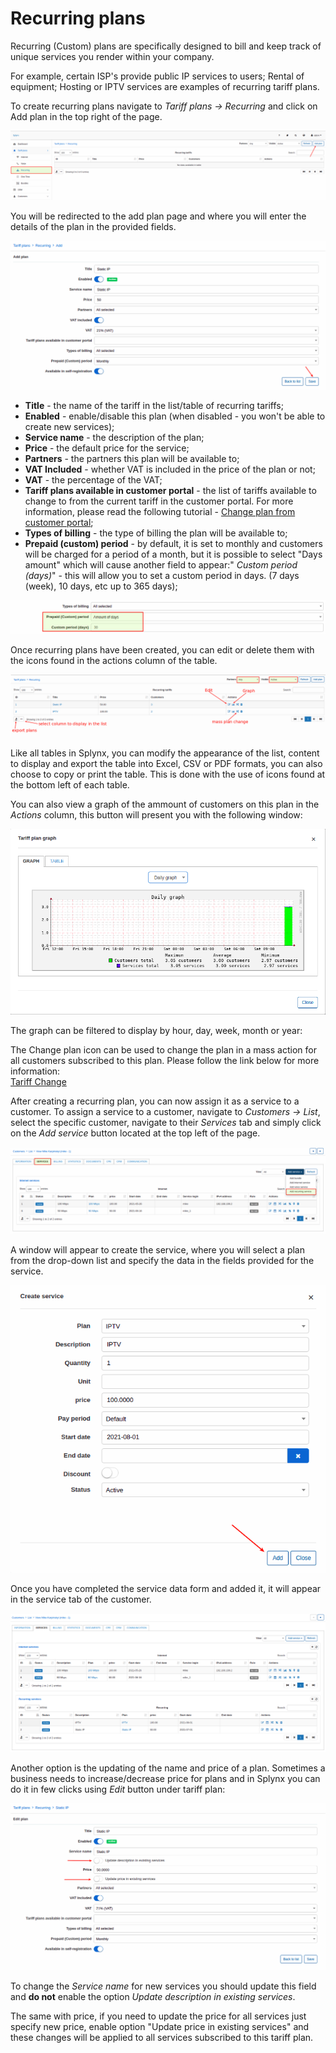 Recurring plans
============

Recurring (Custom) plans are specifically designed to bill and keep track of unique services you render within your company.

For example, certain ISP's provide public IP services to users; Rental of equipment; Hosting or IPTV services are examples of recurring tariff plans.

To create recurring plans navigate to _Tariff plans → Recurring_ and click on Add plan in the top right of the page.

![add_plan](add_plan.png)

You will be redirected to the add plan page and where you will enter the details of the plan in the provided fields.

![create_plan](add_plan_1.png)

* **Title** - the name of the tariff in the list/table of recurring tariffs;
* **Enabled** - enable/disable this plan (when disabled - you won't be able to create new services);
* **Service name** - the description of the plan;
* **Price** - the default price for the service;
* **Partners** - the partners this plan will be available to;
* **VAT Included** - whether VAT is included in the price of the plan or not;
* **VAT** - the percentage of the VAT;
* **Tariff plans available in customer portal** - the list of tariffs available to change to from the current tariff in the customer portal. For more information, please read the following tutorial - [Change plan from customer portal](customer_portal/change_plan_from_customer_portal/change_plan_from_customer_portal.md);
* **Types of billing** - the type of billing the plan will be available to;
* **Prepaid (custom) period** - by default, it is set to monthly and customers will be charged for a period of a month, but it is possible to select "Days amount" which will cause another field to appear:" _Custom period (days)_" - this will allow you to set a custom period in days. (7 days (week), 10 days, etc up to 365 days);

![prepaid_custom.png](days_amount.png)

Once recurring plans have been created, you can edit or delete them with the icons found in the actions column of the table.

![list](table_view.png)

Like all tables in Splynx, you can modify the appearance of the list, content to display and export the table into Excel, CSV or PDF formats, you can also choose to copy or print the table. This is done with the use of icons found at the bottom left of each table.

You can also view a graph of the ammount of customers on this plan in the *Actions* column, this button will present you with the following window:

![graph](graph.png)

The graph can be filtered to display by hour, day, week, month or year:

The Change plan icon can be used to change the plan in a mass action for all customers subscribed to this plan. Please follow the link below for more information:<br>
[Tariff Change](configuring_tariff_plans/tariff_change/tariff_change.md)

After creating a recurring plan, you can now assign it as a service to a customer. To assign a service to a customer, navigate to _Customers → List_, select the specific customer, navigate to their _Services_ tab and simply click on the *Add service* button located at the top left of the page.

![add_service.png](add_service_1.png)

A window will appear to create the service, where you will select a plan from the drop-down list and specify the data in the fields provided for the service.

![add_service_2](add_service_2.png)

Once you have completed the service data form and added it, it will appear in the service tab of the customer.

![static_ip.png](service_list.png)

Another option is the updating of the name and price of a plan. Sometimes a business needs to increase/decrease price for plans and in Splynx you can do it in few clicks using *Edit* button under tariff plan:

![edit_plan](edit_plan.png)

To change the *Service name* for new services you should update this field and **do not** enable the option *Update description in existing services*.

The same with price, if you need to update the price for all services just specify new price, enable option "Update price in existing services" and these changes will be applied to all services subscribed to this tariff plan.
